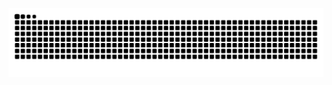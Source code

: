![Snake animation](https://github.com/eduardofhammes/eduardofhammes/blob/output/github-contribution-grid-snake-dark.svg)
